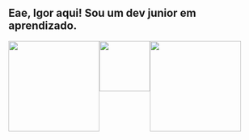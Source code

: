 ## Eae, Igor aqui! Sou um dev junior em aprendizado.

<div style="display: flex;">
  <img height="180em" src="https://github-readme-stats.vercel.app/api?username=IgorCNogueira&show_icons=true&theme=radical"></img>
  <img height="100em" src="https://github-readme-stats.vercel.app/api/top-langs/?username=IgorCNogueira&langs_count=6&theme=radical&layout=compact"></img>
  <br>
  <img height="180em" src="https://github-readme-stats.vercel.app/api/wakatime?username=IgorCNogueira"></img>
</div>
